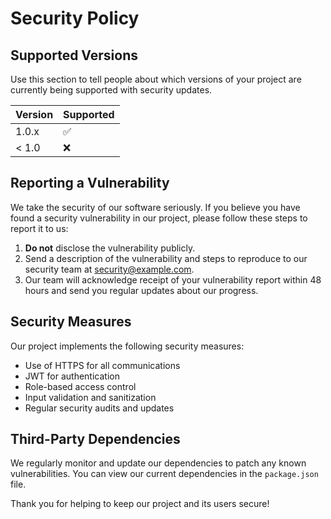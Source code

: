 # Security Policy

## Supported Versions

Use this section to tell people about which versions of your project are currently being supported with security updates.

| Version | Supported          |
| ------- | ------------------ |
| 1.0.x   | :white_check_mark: |
| < 1.0   | :x:                |

## Reporting a Vulnerability

We take the security of our software seriously. If you believe you have found a security vulnerability in our project, please follow these steps to report it to us:

1. **Do not** disclose the vulnerability publicly.
2. Send a description of the vulnerability and steps to reproduce to our security team at security@example.com.
3. Our team will acknowledge receipt of your vulnerability report within 48 hours and send you regular updates about our progress.

## Security Measures

Our project implements the following security measures:

- Use of HTTPS for all communications
- JWT for authentication
- Role-based access control
- Input validation and sanitization
- Regular security audits and updates

## Third-Party Dependencies

We regularly monitor and update our dependencies to patch any known vulnerabilities. You can view our current dependencies in the `package.json` file.

Thank you for helping to keep our project and its users secure!
